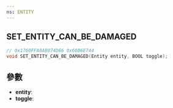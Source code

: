```yaml
---
ns: ENTITY
---
```

## SET_ENTITY_CAN_BE_DAMAGED

```c
// 0x1760FFA8AB074D66 0x60B6E744
void SET_ENTITY_CAN_BE_DAMAGED(Entity entity, BOOL toggle);
```


## 參數
* **entity**: 
* **toggle**: 

